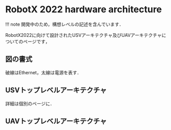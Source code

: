 # RobotX 2022 hardware architecture

!!! note
    開発中のため，構想レベルの記述を含んでいます．

RobotX2022に向けて設計されたUSVアーキテクチャ及びUAVアーキテクチャについてのページです，

## 図の書式

破線はEthernet，太線は電源を表す．


## USVトップレベルアーキテクチャ

詳細は個別のページに．





## UAVトップレベルアーキテクチャ